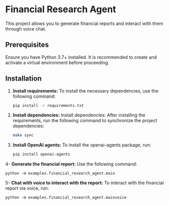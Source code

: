 # Financial Research Agent

This project allows you to generate financial reports and interact with them through voice chat.

## Prerequisites

Ensure you have Python 3.7+ installed. It is recommended to create and activate a virtual environment before proceeding.

## Installation

1. **Install requirements:**
   To install the necessary dependencies, use the following command:

   ```bash
   pip install -r requirements.txt

2. **Install dependencies:**
Install dependencies: After installing the requirements, run the following command to synchronize the project dependencies:

   ```bash
   make sync

3. **Install OpenAI agents:**
To install the openai-agents package, run:
    ```bash
    pip install openai-agents

4- **Generate the financial report:**
Use the following command:

    python -m examples.financial_research_agent.main

5- **Chat with voice to interact with the report:**
To interact with the financial report via voice, run:

    python -m examples.financial_research_agent.mainvoice
